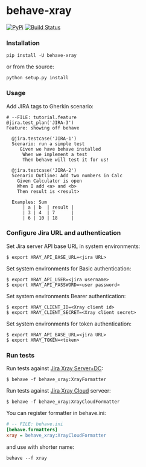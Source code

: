 # behave-xray

[![PyPi](https://img.shields.io/pypi/v/behave-xray.png)](https://pypi.python.org/pypi/behave-xray)
[![Build Status](https://github.com/fundakol/behave-xray/actions/workflows/main.yml/badge.svg?branch=master)](https://github.com/fundakol/behave-xray/actions?query=workflow?master)

### Installation


```commandline
pip install -U behave-xray
```

or from the source:

```commandline
python setup.py install
```
### Usage

Add JIRA tags to Gherkin scenario:

```gherkin
# --FILE: tutorial.feature
@jira.test_plan('JIRA-3')
Feature: showing off behave

  @jira.testcase('JIRA-1')
  Scenario: run a simple test
     Given we have behave installed
      When we implement a test
      Then behave will test it for us!

  @jira.testcase('JIRA-2')
  Scenario Outline: Add two numbers in Calc
    Given Calculator is open
    When I add <a> and <b>
    Then result is <result>

  Examples: Sum
      | a | b  | result |
      | 3 | 4  | 7      |
      | 6 | 10 | 18     |
```

### Configure Jira URL and authentication

Set Jira server API base URL in system environments:

```shell
$ export XRAY_API_BASE_URL=<jira URL>
```

Set system environments for Basic authentication:
```shell
$ export XRAY_API_USER=<jira username>
$ export XRAY_API_PASSWORD=<user password>
```

Set system environments Bearer authentication:
```shell
$ export XRAY_CLIENT_ID=<Xray client id>
$ export XRAY_CLIENT_SECRET=<Xray client secret>
```

Set system environments for token authentication:
```shell
$ export XRAY_API_BASE_URL=<jira URL>
$ export XRAY_TOKEN=<token>
```


### Run tests

Run tests against [Jira Xray Server+DC](https://docs.getxray.app/display/XRAY/REST+API):

```shell
$ behave -f behave_xray:XrayFormatter
```

Run tests against [Jira Xray Cloud](https://docs.getxray.app/display/XRAYCLOUD/REST+API) serveer:

```shell
$ behave -f behave_xray:XrayCloudFormatter
```


You can register formatter in behave.ini:

```ini
# -- FILE: behave.ini
[behave.formatters]
xray = behave_xray:XrayCloudFormatter
```

and use with shorter name:

```commandline
behave --f xray
```

